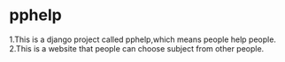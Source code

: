 # pphelp
1.This is a django project called pphelp,which means people help people.
2.This is a website that people can choose subject from other people.

